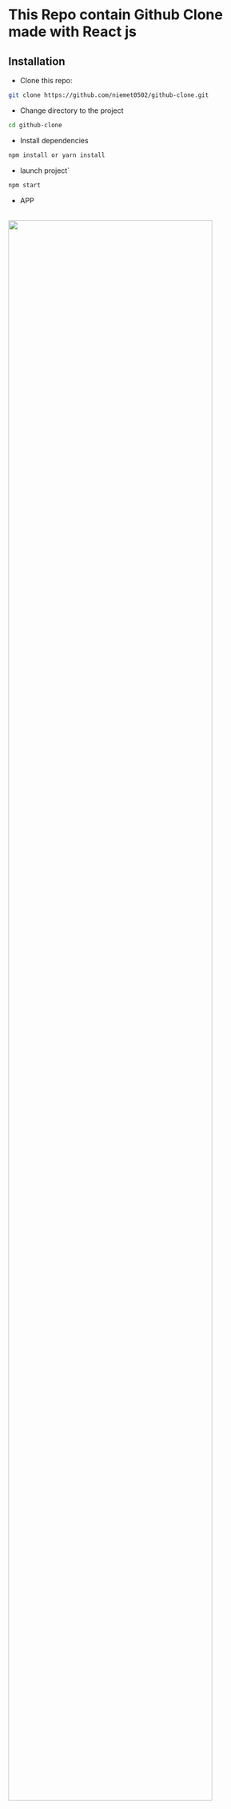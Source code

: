 
# This Repo contain Github Clone made with React js


## Installation

* Clone this repo:

```bash
git clone https://github.com/niemet0502/github-clone.git
```

* Change directory to the project

```bash
cd github-clone
```

* Install dependencies

```bash
npm install or yarn install
```

* launch project`

```bash
npm start
```

* APP
<br>
<img width="90%" src="src/assets/dark-mode.PNG">
<br>
<img width="90%" src="src/assets/light-mode.PNG">
<a href="https://twitter-clone-mar.netlify.app/" target="_blank">Live</a>
